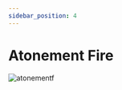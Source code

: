 ```yaml
---
sidebar_position: 4
---
```


# Atonement Fire

![atonementf](https://vwiki.valorserver.com/api/item/picture/atonement%20fire)
